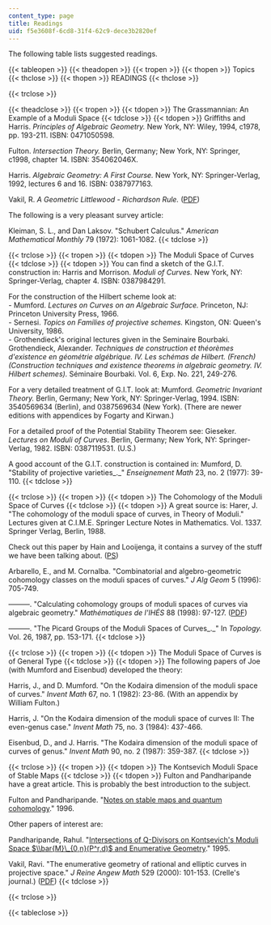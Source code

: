```yaml
---
content_type: page
title: Readings
uid: f5e3608f-6cd8-31f4-62c9-dece3b2820ef
---
```


The following table lists suggested readings.

{{< tableopen >}}
{{< theadopen >}}
{{< tropen >}}
{{< thopen >}}
Topics
{{< thclose >}}
{{< thopen >}}
READINGS
{{< thclose >}}

{{< trclose >}}

{{< theadclose >}}
{{< tropen >}}
{{< tdopen >}}
The Grassmannian: An Example of a Moduli Space
{{< tdclose >}}
{{< tdopen >}}
Griffiths and Harris. _Principles of Algebraic Geometry._ New York, NY: Wiley, 1994, c1978, pp. 193-211. ISBN: 0471050598.  
  
Fulton. _Intersection Theory._ Berlin, Germany; New York, NY: Springer, c1998, chapter 14. ISBN: 354062046X.  
  
Harris. _Algebraic Geometry: A First Course._ New York, NY: Springer-Verlag, 1992, lectures 6 and 16. ISBN: 0387977163.  
  
Vakil, R. _A Geometric Littlewood - Richardson Rule._ ([PDF](http://math.stanford.edu/~vakil/files/geolrfinal.pdf))  
  
The following is a very pleasant survey article:  
  
Kleiman, S. L., and Dan Laksov. "Schubert Calculus." _American Mathematical Monthly_ 79 (1972): 1061-1082.
{{< tdclose >}}

{{< trclose >}}
{{< tropen >}}
{{< tdopen >}}
The Moduli Space of Curves
{{< tdclose >}}
{{< tdopen >}}
You can find a sketch of the G.I.T. construction in: Harris and Morrison. _Moduli of Curves._ New York, NY: Springer-Verlag, chapter 4. ISBN: 0387984291.  
  
For the construction of the Hilbert scheme look at:  
\- Mumford. _Lectures on Curves on an Algebraic Surface._ Princeton, NJ: Princeton University Press, 1966.  
\- Sernesi. _Topics on Families of projective schemes._ Kingston, ON: Queen's University, 1986.  
\- Grothendieck's original lectures given in the Seminaire Bourbaki.  
Grothendieck, Alexander. _Techniques de construction et théorèmes d'existence en géométrie algébrique. IV. Les schémas de Hilbert. (French) (Construction techniques and existence theorems in algebraic geometry. IV. Hilbert schemes)._ Séminaire Bourbaki. Vol. 6, Exp. No. 221, 249-276.  
  
For a very detailed treatment of G.I.T. look at: Mumford. _Geometric Invariant Theory._ Berlin, Germany; New York, NY: Springer-Verlag, 1994. ISBN: 3540569634 (Berlin), and 0387569634 (New York). (There are newer editions with appendices by Fogarty and Kirwan.)  
  
For a detailed proof of the Potential Stability Theorem see: Gieseker. _Lectures on Moduli of Curves_. Berlin, Germany; New York, NY: Springer-Verlag, 1982. ISBN: 0387119531. (U.S.)  
  
A good account of the G.I.T. construction is contained in: Mumford, D. "Stability of projective varieties_._" _Enseignement Math_ 23, no. 2 (1977): 39-110.
{{< tdclose >}}

{{< trclose >}}
{{< tropen >}}
{{< tdopen >}}
The Cohomology of the Moduli Space of Curves
{{< tdclose >}}
{{< tdopen >}}
A great source is: Harer, J. "The cohomology of the moduli space of curves, in Theory of Moduli." Lectures given at C.I.M.E. Springer Lecture Notes in Mathematics. Vol. 1337. Springer Verlag, Berlin, 1988.  
  
Check out this paper by Hain and Looijenga, it contains a survey of the stuff we have been talking about. ([PS](https://arxiv.org/pdf/alg-geom/9607004.pdf))  
  
Arbarello, E., and M. Cornalba. "Combinatorial and algebro-geometric cohomology classes on the moduli spaces of curves." _J Alg Geom_ 5 (1996): 705-749.  
  
———. "Calculating cohomology groups of moduli spaces of curves via algebraic geometry." _Mathématiques de l'IHÉS_ 88 (1998): 97-127. ([PDF](http://archive.numdam.org/ARCHIVE/PMIHES/PMIHES_1998__88_/PMIHES_1998__88__97_0/PMIHES_1998__88__97_0.pdf))  
  
———. "The Picard Groups of the Moduli Spaces of Curves_._" In _Topology._ Vol. 26, 1987, pp. 153-171.
{{< tdclose >}}

{{< trclose >}}
{{< tropen >}}
{{< tdopen >}}
The Moduli Space of Curves is of General Type
{{< tdclose >}}
{{< tdopen >}}
The following papers of Joe (with Mumford and Eisenbud) developed the theory:  
  
Harris, J., and D. Mumford. "On the Kodaira dimension of the moduli space of curves." _Invent Math_ 67, no. 1 (1982): 23-86. (With an appendix by William Fulton.)  
  
Harris, J. "On the Kodaira dimension of the moduli space of curves II: The even-genus case." _Invent Math_ 75, no. 3 (1984): 437-466.  
  
Eisenbud, D., and J. Harris. "The Kodaira dimension of the moduli space of curves of genus." _Invent Math_ 90, no. 2 (1987): 359-387.
{{< tdclose >}}

{{< trclose >}}
{{< tropen >}}
{{< tdopen >}}
The Kontsevich Moduli Space of Stable Maps
{{< tdclose >}}
{{< tdopen >}}
Fulton and Pandharipande have a great article. This is probably the best introduction to the subject.  
  
Fulton and Pandharipande. "[Notes on stable maps and quantum cohomology](http://de.arxiv.org/abs/alg-geom/9608011)." 1996.  
  
Other papers of interest are:  
  
Pandharipande, Rahul. "[Intersections of Q-Divisors on Kontsevich's Moduli Space $\\bar{M}\_{0,n}(P^r,d)$ and Enumerative Geometry](http://de.arxiv.org/abs/alg-geom/9504004)." 1995.  
  
Vakil, Ravi. "The enumerative geometry of rational and elliptic curves in projective space." _J Reine Angew_ _Math_ 529 (2000): 101-153. (Crelle's journal.) ([PDF](http://math.stanford.edu/~vakil/files/re4.pdf))
{{< tdclose >}}

{{< trclose >}}

{{< tableclose >}}
